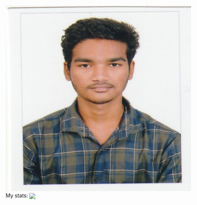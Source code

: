 <img src="https://github.com/Esakkinathan/esakkinathan/blob/main/image.jpeg" width=500 height=500>
My stats:
<img align="center" height="170" src="https://github-readme-stats-sigma-five.vercel.app/api/top-langs/?username=esakkinathan&layout=compact&langs_count=16&theme=dracula"/>

